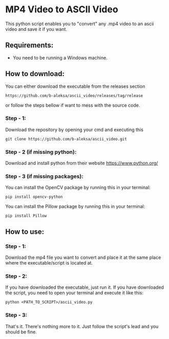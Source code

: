 # MP4 Video to ASCII Video
This python script enables you to "convert" any .mp4 video to an ascii video and save it if you want.
## Requirements:
- You need to be running a Windows machine.
## How to download:
You can either download the executable from the releases section
```
https://github.com/b-aleksa/ascii_video/releases/tag/release
```
or follow the steps bellow if want to mess with the source code.
### Step - 1:
Download the repository by opening your cmd and executing this
```
git clone https://github.com/b-aleksa/ascii_video.git
```
### Step - 2 (if missing python):
Download and install python from their website https://www.python.org/
### Step - 3 (if missing packages):
You can install the OpenCV package by running this in your terminal:
```
pip install opencv-python 
```
You can install the Pillow package by running this in your terminal:
```
pip install Pillow
```
## How to use:
### Step - 1:
Download the mp4 file you want to convert and place it at the same place where the executable/script is located at.
### Step - 2:
If you have downloaded the executable, just run it.
If you have downloaded the script, you need to open your terminal and execute it like this:
```
python <PATH_TO_SCRIPT>/ascii_video.py
```
### Step - 3:
That's it. There's nothing more to it. Just follow the script's lead and you should be fine.
